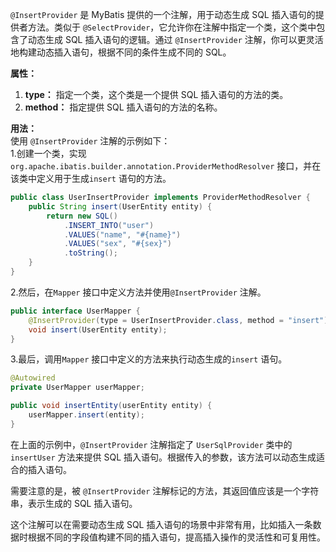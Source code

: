 `@InsertProvider` 是 MyBatis 提供的一个注解，用于动态生成 SQL 插入语句的提供者方法。类似于 `@SelectProvider`，它允许你在注解中指定一个类，这个类中包含了动态生成 SQL 插入语句的逻辑。通过 `@InsertProvider` 注解，你可以更灵活地构建动态插入语句，根据不同的条件生成不同的 SQL。

**属性：**

1.  **type：** 指定一个类，这个类是一个提供 SQL 插入语句的方法的类。 
2.  **method：** 指定提供 SQL 插入语句的方法的名称。 

**用法：**<br />使用 `@InsertProvider` 注解的示例如下：<br />1.创建一个类，实现`org.apache.ibatis.builder.annotation.ProviderMethodResolver` 接口，并在该类中定义用于生成`insert` 语句的方法。
```java
public class UserInsertProvider implements ProviderMethodResolver {
    public String insert(UserEntity entity) {
        return new SQL()
            .INSERT_INTO("user")
            .VALUES("name", "#{name}")
            .VALUES("sex", "#{sex}")
            .toString();
    }
}
```
2.然后，在`Mapper` 接口中定义方法并使用`@InsertProvider` 注解。
```java
public interface UserMapper {
    @InsertProvider(type = UserInsertProvider.class, method = "insert")
    void insert(UserEntity entity);
}
```
3.最后，调用`Mapper` 接口中定义的方法来执行动态生成的`insert` 语句。
```java
@Autowired
private UserMapper userMapper;

public void insertEntity(userEntity entity) {
    userMapper.insert(entity);
}

```

在上面的示例中，`@InsertProvider` 注解指定了 `UserSqlProvider` 类中的 `insertUser` 方法来提供 SQL 插入语句。根据传入的参数，该方法可以动态生成适合的插入语句。

需要注意的是，被 `@InsertProvider` 注解标记的方法，其返回值应该是一个字符串，表示生成的 SQL 插入语句。

这个注解可以在需要动态生成 SQL 插入语句的场景中非常有用，比如插入一条数据时根据不同的字段值构建不同的插入语句，提高插入操作的灵活性和可复用性。
